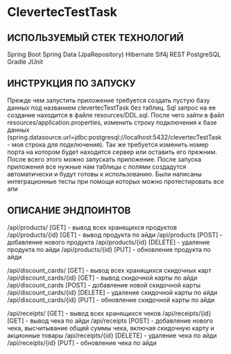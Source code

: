 # ClevertecTestTask

ИСПОЛЬЗУЕМЫЙ СТЕК ТЕХНОЛОГИЙ 
----------------------------
Spring Boot
Spring Data (JpaRepository)
Hibernate
Slf4j
REST
PostgreSQL
Gradle
JUnit

ИНСТРУКЦИЯ ПО ЗАПУСКУ
---------------------
Прежде чем запустить приложение требуется создать пустую базу данных под названием clevertecTestTask без таблиц. 
Sql запрос на ее создание находится в файле resources/DDL.sql.
После чего зайти в файл resources/application.properties, изменить строку подключения к базе данных
(spring.datasource.url=jdbc:postgresql://localhost:5432/clevertecTestTask - моя строка для подключения).
Так же требуется изменить номер порта на котором будет находится сервер или оставить его прежним.
После всего этого можно запускать приложение.
После запуска приложения все нужные нам таблицы с полями создадутся автоматически и будут готовы к использованию.
Были написаны интеграционные тесты при помощи которых можно протестировать все апи

ОПИСАНИЕ ЭНДПОИНТОВ
-------------------
/api/products/ [GET] - вывод всех хранящихся продуктов
/api/products/{id} [GET] - вывод продукта по айди
/api/products [POST] - добавление нового продукта
/api/products/{id} [DELETE] - удаление продукта по айди
/api/products/{id} [PUT] - обновление продукта по айди

/api/discount_cards/ [GET] - вывод всех хранящихся скидочных карт
/api/discount_cards/{id} [GET] - вывод скидочной карты по айди
/api/discount_cards [POST] - добавление новой скидочной карты
/api/discount_cards/{id} [DELETE] - удаление скидочной карты по айди
/api/discount_cards/{id} [PUT] - обновление скидочной карты по айди

/api/receipts/ [GET] - вывод всех хранящихся чеков
/api/receipts/{id} [GET] - вывод чека по айди
/api/receipts [POST] - добавление нового чека, высчитывание общей суммы чека, включая скидочную карту и акционные товары
/api/receipts/{id} [DELETE] - удаление чека по айди
/api/receipts/{id} [PUT] - обновление чека по айди
